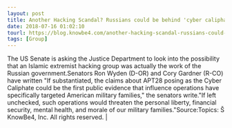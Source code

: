 ```yaml
---
layout: post
title: Another Hacking Scandal? Russians could be behind 'cyber caliphate'
date: 2018-07-16 01:02:10
tourl: https://blog.knowbe4.com/another-hacking-scandal-russians-could-be-behind-cyber-caliphate
tags: [Group]
---
```

The US Senate is asking the Justice Department to look into the possibility that an Islamic extremist hacking group was actually the work of the Russian government.Senators Ron Wyden (D-OR) and Cory Gardner (R-CO) have written "If substantiated, the claims about APT28 posing as the Cyber Caliphate could be the first public evidence that influence operations have specifically targeted American military families," the senators write."If left unchecked, such operations would threaten the personal liberty, financial security, mental health, and morale of our military families."Source:Topics: Š KnowBe4, Inc. All rights reserved. | 